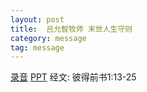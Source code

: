 ```yaml
---
layout: post
title:  吕允智牧师 末世人生守则 
category: message
tag: message
---
```


[录音](http://media.wcec-home.org/audio/message/20150503_Lu.mp3) [PPT](http://1drv.ms/1R2eM3M) 经文: 彼得前书1:13-25

